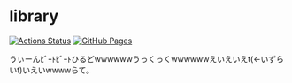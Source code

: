 # library

[![Actions Status](https://github.com/beet-aizu/library/workflows/verify/badge.svg)](https://github.com/beet-aizu/library/actions)
[![GitHub Pages](https://img.shields.io/static/v1?label=GitHub+Pages&message=+&color=brightgreen&logo=github)](https://beet-aizu.github.io/library/)

うぃーんﾋﾞｰﾄﾋﾞｰﾄひるどwwwwwwうっくっくwwwwwwえいえいえt(←いずらいt)いえいwwwwらて。

